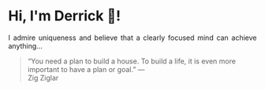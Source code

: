 # Hi, I'm Derrick 👋!
<p align="justify">I admire uniqueness and believe that a clearly focused mind can achieve anything...</p> 
<!-- #quote-start -->
<blockquote>&ldquo;You need a plan to build a house. To build a life, it is even more important to have a plan or goal.&rdquo; &mdash; <footer>Zig Ziglar</footer></blockquote>
<!-- #quote-end -->
